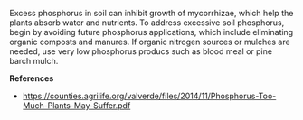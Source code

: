 Excess phosphorus in soil can inhibit growth of mycorrhizae, which help the plants absorb water and nutrients. To address excessive soil phosphorus, begin by avoiding future phosphorus applications, which include eliminating organic composts and manures. If organic nitrogen sources or mulches are needed, use very low phosphorus producs such as blood meal or pine barch mulch.

**References**

- https://counties.agrilife.org/valverde/files/2014/11/Phosphorus-Too-Much-Plants-May-Suffer.pdf